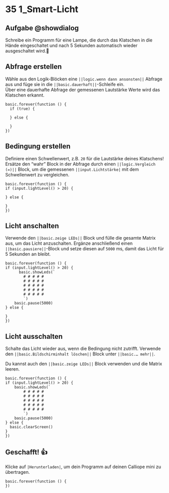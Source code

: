 # 35 1_Smart-Licht


## Aufgabe @showdialog
Schreibe ein Programm für eine Lampe, die durch das Klatschen in die Hände eingeschaltet und nach 5 Sekunden automatisch wieder ausgeschaltet wird.👏

## Abfrage erstellen
Wähle aus den Logik-Blöcken eine ``||logic.wenn dann ansonsten||`` Abfrage aus und füge sie in die ``||basic.dauerhaft||``-Schleife ein.
<br>
Über eine dauerhafte Abfrage der gemessenen Lautstärke Werte wird das Klatschen erkannt.

```blocks
basic.forever(function () {
  if (true) {

  } else {

  }
})

```


## Bedingung erstellen
Definiere einen Schwellenwert, z.B. `20` für die Lautstärke deines Klatschens!
Ersätze den “wahr” Block in der Abfrage durch einen ``||logic.Vergleich (=)||`` Block, um die gemessenen ``||input.Lichtstärke|``  mit dem Schwellenwert zu vergleichen.

```blocks
basic.forever(function () {
if (input.lightLevel() > 20) {

} else {

}
})
```

## Licht anschalten
Verwende den ``||basic.zeige LEDs||`` Block und fülle die gesamte Matrix aus, um das Licht anzuschalten.
Ergänze anschließend einen ``||basic.pausiere||``-Block und setze diesen auf `5000` ms, damit das Licht für 5 Sekunden an bleibt.

```blocks
basic.forever(function () {
if (input.lightLevel() > 20) {
      basic.showLeds(`
        # # # # #
        # # # # #
        # # # # #
        # # # # #
        # # # # #
        `)
    basic.pause(5000)
} else {

}
})
```

## Licht ausschalten
Schalte das Licht wieder aus, wenn die Bedingung nicht zutrifft. Verwende den ``||basic.Bildschirminhalt löschen||`` Block unter ``||basic.… mehr||``.<p>
Du kannst auch den ``||basic.zeige LEDs||`` Block verwenden und die Matrix leeren.


```blocks
basic.forever(function () {
if (input.lightLevel() > 20) {
    basic.showLeds(`
        # # # # #
        # # # # #
        # # # # #
        # # # # #
        # # # # #
        `)
    basic.pause(5000)
} else {
  basic.clearScreen()
}
})
```

## Geschafft! 👍
Klicke auf ``|Herunterladen|``, um dein Programm auf deinen Calliope mini zu übertragen.

```template
basic.forever(function () {
})
```



